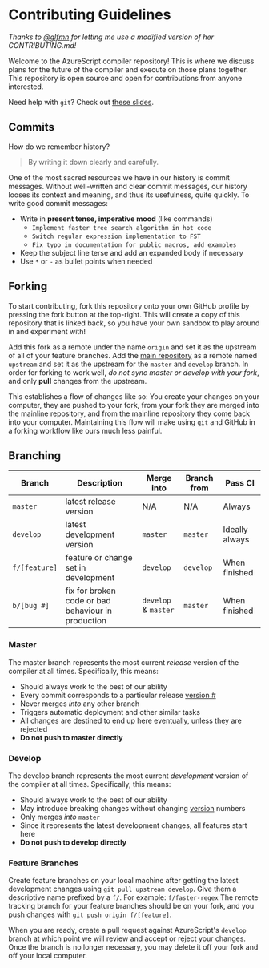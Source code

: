 # Contributing Guidelines

*Thanks to [@glfmn](https://GitHub.com/glfmn/) for letting me use a modified 
version of her CONTRIBUTING.md!*

Welcome to the AzureScript compiler repository! This is where we discuss 
plans for the future of the compiler and execute on those plans together.
This repository is open source and open for contributions from anyone 
interested.

Need help with `git`?  Check out [these slides][gh-workshop].

## Commits

How do we remember history?

> By writing it down clearly and carefully.

One of the most sacred resources we have in our history is commit messages.
Without well-written and clear commit messages, our history looses its
context and meaning, and thus its usefulness, quite quickly.  To write good
commit messages:

- Write in **present tense, imperative mood** (like commands)
    - `Implement faster tree search algorithm in hot code`
    - `Switch regular expression implementation to FST`
    - `Fix typo in documentation for public macros, add examples`
- Keep the subject line terse and add an expanded body if necessary
- Use `*` or `-` as bullet points when needed

## Forking

To start contributing, fork this repository onto your own GitHub profile by
pressing the fork button at the top-right.  This will create a copy of this
repository that is linked back, so you have your own sandbox to play around
in and experiment with!

Add this fork as a remote under the name `origin` and set it as the upstream
of all of your feature branches.  Add the [main repository][Compiler] as a
remote named `upstream` and set it as the upstream for the `master` and
`develop` branch.  In order for forking to work well, _do not sync master
or develop with your fork_, and only **pull** changes from the upstream.

This establishes a flow of changes like so:  You create your changes on
your computer, they are pushed to your fork, from your fork they are merged
into the mainline repository, and from the mainline repository they come
back into your computer.  Maintaining this flow will make using `git` and
GitHub in a forking workflow like ours much less painful.

## Branching

| Branch        | Description | Merge into | Branch from | Pass CI |
|---------------|-------------|------------|-------------|---------|
| `master`      | latest release version | N/A | N/A | Always |
| `develop`     | latest development version | `master` | `master` | Ideally always |
| `f/[feature]` | feature or change set in development | `develop` | `develop` | When finished |
| `b/[bug #]`   | fix for broken code or bad behaviour in production | `develop` & `master` | `master` | When finished |

### Master

The master branch represents the most current _release_ version of the
compiler at all times.  Specifically, this means:

- Should always work to the best of our ability
- Every commit corresponds to a particular release [version #][semver]
- Never merges _into_ any other branch
- Triggers automatic deployment and other similar tasks
- All changes are destined to end up here eventually, unless they are rejected
- **Do not push to master directly**

### Develop

The develop branch represents the most current _development_ version of the
compiler at all times.  Specifically, this means:

- Should always work to the best of our ability
- May introduce breaking changes without changing [version][semver] numbers
- Only merges _into_ `master`
- Since it represents the latest development changes, all features start here
- **Do not push to develop directly**

### Feature Branches

Create feature branches on your local machine after getting the latest
development changes using `git pull upstream develop`.  Give them a descriptive
name prefixed by a `f/`.  For example: `f/faster-regex` The remote tracking
branch for your feature branches should be on your fork, and you push changes
with `git push origin f/[feature]`.

When you are ready, create a pull request against AzureScript's `develop`
branch at which point we will review and accept or reject your changes.  Once
the branch is no longer necessary, you may delete it off your fork and off your
local computer.

[Compiler]: https://github.com/AzureScript/AS-Compiler
[gh-workshop]: https://GitHub.com/glfmn/gh-slides
[semver]: https://semver.org

